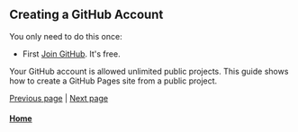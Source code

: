 ## Creating a GitHub Account

You only need to do this once:

* First [Join GitHub](https://github.com/join). It's free.

Your GitHub account is allowed unlimited public projects.
This guide shows how to create a GitHub Pages site from a public project.

[Previous page](/README.md) | [Next page](creating-github-repository.md)

#### [Home](./README.md) 
